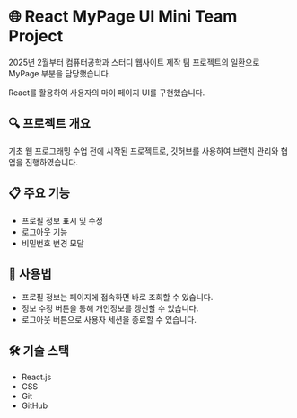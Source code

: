 # 🌐 React MyPage UI Mini Team Project

2025년 2월부터 컴퓨터공학과 스터디 웹사이트 제작 팀 프로젝트의 일환으로 MyPage 부분을 담당했습니다.

React를 활용하여 사용자의 마이 페이지 UI를 구현했습니다.

## 🔍 프로젝트 개요

기초 웹 프로그래밍 수업 전에 시작된 프로젝트로, 깃허브를 사용하여 브랜치 관리와 협업을 진행하였습니다.

## 📋 주요 기능
- 프로필 정보 표시 및 수정
- 로그아웃 기능
- 비밀번호 변경 모달

 ## 📝 사용법
- 프로필 정보는 페이지에 접속하면 바로 조회할 수 있습니다.
- 정보 수정 버튼을 통해 개인정보를 갱신할 수 있습니다.
- 로그아웃 버튼으로 사용자 세션을 종료할 수 있습니다.

## 🛠 기술 스택
- React.js
- CSS
- Git
- GitHub
